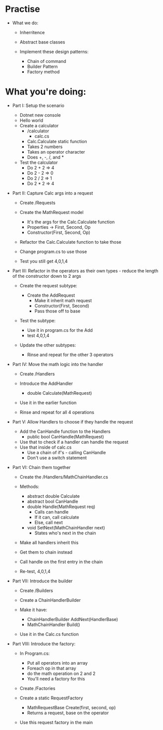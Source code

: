 # Practise
* What we do:
    * Inherritence
    * Abstract base classes

    * Implement these design patterns:
        * Chain of command
        * Builder Pattern
        * Factory method

# What you're doing:
* Part I: Setup the scenario
    * Dotnet new console
    * Hello world
    * Create a calculator
        * /calculator
            * calc.cs
        * Calc.Calculate static function
        * Takes 2 numbers
        * Takes an operator character
        * Does +, -, /, and *
    * Test the calculator
        * Do 2 + 2 => 4
        * Do 2 - 2 => 0
        * Do 2 / 2 => 1
        * Do 2 * 2 => 4

* Part II: Capture Calc args into a request
    * Create /Requests
    * Create the MathRequest model
        * It's the args for the Calc.Calculate function
        * Properties -> First, Second, Op
        * Constructor(First, Second, Op)

    * Refactor the Calc.Calculate function to take those
    * Change program.cs to use those
    * Test you still get 4,0,1,4

* Part III: Refactor in the operators as their own types - reduce the length of the constructor down to 2 args
    * Create the request subtype:
        * Create the AddRequest
            * Make it inherit math request
            * Constructor(First, Second)
            * Pass those off to base

    * Test the subtype:
        * Use it in program.cs for the Add
        * test 4,0,1,4

    * Update the other subtypes:
        * Rinse and repeat for the other 3 operators

* Part IV: Move the math logic into the handler
    * Create /Handlers
    * Introduce the AddHandler 
        * double Calculate(MathRequest) 

    * Use it in the earlier function 

    * Rinse and repeat for all 4 operations

* Part V: Allow Handlers to choose if they handle the request
    * Add the CanHandle function to the Handlers
        * public bool CanHandle(MathRequest)
    * Use that to check if a handler can handle the request
    * Use that inside of calc.cs
        * Use a chain of if's - calling CanHandle
        * Don't use a switch statement

* Part VI: Chain them together
    * Create the /Handlers/MathChainHandler.cs

    * Methods:
        * abstract double Calculate
        * abstract bool CanHandle
        * double Handle(MathRequest req)
            * Calls can handle
            * If it can, call calculate
            * Else, call next
        * void SetNext(MathChainHandler next)
            * States who's next in the chain

    * Make all handlers inherit this
    * Get them to chain instead
    * Call handle on the first entry in the chain
    * Re-test, 4,0,1,4

* Part VII: Introduce the builder
    * Create /Builders
    * Create a ChainHandlerBuilder
    * Make it have:
        * ChainHandlerBuilder AddNext(HandlerBase)
        * MathChainHandler Build()

    * Use it in the Calc.cs function

* Part VIII: Introduce the factory:
    * In Program.cs:
        * Put all operators into an array
        * Foreach op in that array
        * do the math operation on 2 and 2
        * You'll need a factory for this

    * Create /Factories

    * Create a static RequestFactory
        * MathRequestBase Create(first, second, op)
        * Returns a request, base on the operator

    * Use this request factory in the main
